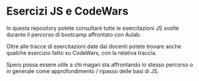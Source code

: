 # Esercizi JS e CodeWars

In questa repository potete consultare tutte le esercitazioni JS svolte durante il percorso di bootcamp affrontato con Aulab.

Oltre alle tracce di esercitazioni date dai docenti potete trovare anche qualche esercizio fatto su CodeWars, con la relativa traccia. 

Spero possa essere utile a chi magari sta affrontando lo stesso percorso o in generale come approfondimento / ripasso delle basi di JS.
